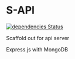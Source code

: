 # S-API

[![dependencies Status](https://david-dm.org/afrobambacar/s-api/status.svg)](https://david-dm.org/afrobambacar/s-api)

Scaffold out for api server

Express.js with MongoDB
